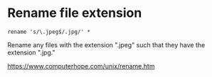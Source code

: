 # Rename file extension

```
rename 's/\.jpeg$/.jpg/' *
```

Rename any files with the extension ".jpeg" such that they have the extension ".jpg."

https://www.computerhope.com/unix/rename.htm
